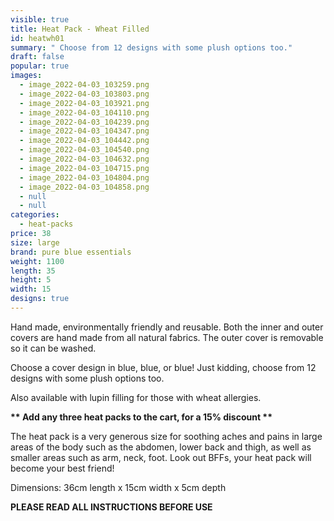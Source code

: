 ```yaml
---
visible: true
title: Heat Pack - Wheat Filled
id: heatwh01
summary: " Choose from 12 designs with some plush options too."
draft: false
popular: true
images:
  - image_2022-04-03_103259.png
  - image_2022-04-03_103803.png
  - image_2022-04-03_103921.png
  - image_2022-04-03_104110.png
  - image_2022-04-03_104239.png
  - image_2022-04-03_104347.png
  - image_2022-04-03_104442.png
  - image_2022-04-03_104540.png
  - image_2022-04-03_104632.png
  - image_2022-04-03_104715.png
  - image_2022-04-03_104804.png
  - image_2022-04-03_104858.png
  - null
  - null
categories:
  - heat-packs
price: 38
size: large
brand: pure blue essentials
weight: 1100
length: 35
height: 5
width: 15
designs: true
---
```

Hand made, environmentally friendly and reusable.  Both the inner and outer covers are hand made from all natural fabrics. The outer cover is removable so it can be washed. 

Choose a cover design in blue, blue, or blue! Just kidding, choose from 12 designs with some plush options too.

Also available with lupin filling for those with wheat allergies.

**\*\* Add any three heat packs to the cart, for a 15% discount \*\***

The heat pack is a very generous size for soothing aches and pains in large areas of the body such as the abdomen, lower back and thigh, as well as smaller areas such as arm, neck, foot.  Look out BFFs, your heat pack will become your best friend!

Dimensions:   36cm length  x  15cm width  x  5cm depth 

**PLEASE READ ALL INSTRUCTIONS BEFORE USE**